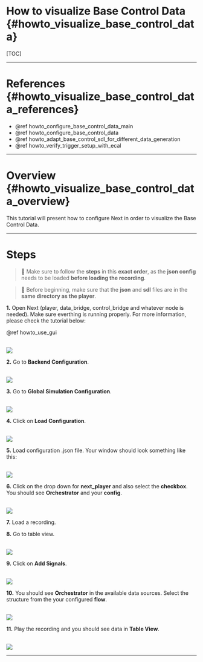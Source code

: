 How to visualize Base Control Data {#howto_visualize_base_control_data}
=====

[TOC]

---

# References {#howto_visualize_base_control_data_references}

* @ref howto_configure_base_control_data_main
* @ref howto_configure_base_control_data
* @ref howto_adapt_base_control_sdl_for_different_data_generation
* @ref howto_verify_trigger_setup_with_ecal

---

# Overview {#howto_visualize_base_control_data_overview}

This tutorial will present how to configure Next in order to visualize the Base Control Data.

---

# Steps

> 📝 Make sure to follow the **steps** in this **exact order**, as the **json config** needs to be loaded **before loading the recording**.

> 📝 Before beginning, make sure that the **json** and **sdl** files are in the **same directory as the player**.

**1.** Open Next (player, data_bridge, control_bridge and whatever node is needed). Make sure everthing is running properly.
For more information, please check the tutorial below:

@ref howto_use_gui

<br><img src="visualize_bcd.png"><br>

**2.** Go to **Backend Configuration**.

<br><img src="visualize_bcd_backend_config.png"><br>

**3.** Go to **Global Simulation Configuration**.

<br><img src="visualize_bcd_backend_config2.png"><br>

**4.** Click on **Load Configuration**.

<br><img src="visualize_bcd_backend_config3.png"><br>

**5.** Load configuration .json file. Your window should look something like this: 

<br><img src="visualize_bcd_backend_config4.png"><br>

**6.** Click on the drop down for **next_player** and also select the **checkbox**. You should see **Orchestrator** and your **config**.

<br><img src="visualize_bcd_backend_config5.png"><br>

**7.** Load a recording.

**8.** Go to table view.

<br><img src="visualize_bcd_backend_config6.png"><br>

**9.** Click on **Add Signals**.

<br><img src="visualize_bcd_backend_config7.png"><br>

**10.** You should see **Orchestrator** in the available data sources. Select the structure from the your configured **flow**.

<br><img src="visualize_bcd_backend_config8.png"><br>

**11.** Play the recording and you should see data in **Table View**.

<br><img src="visualize_bcd_backend_config9.png"><br>

---